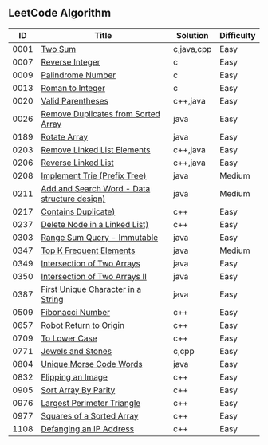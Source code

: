 ## LeetCode Algorithm
| ID | Title | Solution | Difficulty |
| ------ | ------ | ------ | ------ |
| 0001 | [Two Sum](https://leetcode-cn.com/problems/two-sum/) | c,java,cpp | Easy |
| 0007 | [Reverse Integer](https://leetcode-cn.com/problems/reverse-integer/) | c | Easy |
| 0009 | [Palindrome Number](https://leetcode-cn.com/problems/palindrome-number/) | c | Easy |
| 0013 | [Roman to Integer](https://leetcode-cn.com/problems/roman-to-integer/) | c | Easy |
| 0020 | [Valid Parentheses](https://leetcode-cn.com/problems/valid-parentheses/) | c++,java | Easy |
| 0026 | [Remove Duplicates from Sorted Array](https://leetcode-cn.com/problems/remove-duplicates-from-sorted-array) | java | Easy |
| 0189 | [Rotate Array](https://leetcode-cn.com/problems/rotate-array) | java | Easy |
| 0203 | [Remove Linked List Elements](https://leetcode-cn.com/problems/remove-linked-list-elements/) | c++,java | Easy |
| 0206 | [Reverse Linked List](https://leetcode-cn.com/problems/reverse-linked-list/) | c++,java | Easy |
| 0208 | [Implement Trie (Prefix Tree)](https://leetcode-cn.com/problems/implement-trie-prefix-tree/) | java | Medium |
| 0211 | [Add and Search Word - Data structure design)](https://leetcode-cn.com/problems/add-and-search-word-data-structure-design/) | java | Medium |
| 0217 | [Contains Duplicate)](https://leetcode-cn.com/problems/contains-duplicate/) | c++ | Easy |
| 0237 | [Delete Node in a Linked List)](https://leetcode-cn.com/problems/delete-node-in-a-linked-list/) | c++ | Easy |
| 0303 | [Range Sum Query - Immutable](https://leetcode-cn.com/problems/range-sum-query-immutable/) | java | Easy |
| 0347 | [Top K Frequent Elements](https://leetcode-cn.com/problems/top-k-frequent-elements/) | java | Medium |
| 0349 | [Intersection of Two Arrays](https://leetcode-cn.com/problems/intersection-of-two-arrays/) | java | Easy |
| 0350 | [Intersection of Two Arrays II](https://leetcode-cn.com/problems/intersection-of-two-arrays-ii/) | java | Easy |
| 0387 | [First Unique Character in a String](https://leetcode-cn.com/problems/first-unique-character-in-a-string/) | java | Easy |
| 0509 | [Fibonacci Number](https://leetcode-cn.com/problems/fibonacci-number/) | c++ | Easy |
| 0657 | [Robot Return to Origin](https://leetcode-cn.com/problems/robot-return-to-origin/) | c++ | Easy |
| 0709 | [To Lower Case](https://leetcode-cn.com/problems/to-lower-case/) | c++ | Easy |
| 0771 | [Jewels and Stones](https://leetcode-cn.com/problems/jewels-and-stones/) | c,cpp | Easy |
| 0804 | [Unique Morse Code Words](https://leetcode-cn.com/problems/unique-morse-code-words/) | java | Easy |
| 0832 | [Flipping an Image](https://leetcode-cn.com/problems/flipping-an-image/) | c++ | Easy |
| 0905 | [Sort Array By Parity](https://leetcode-cn.com/problems/sort-array-by-parity/) | c++ | Easy |
| 0976 | [Largest Perimeter Triangle](https://leetcode-cn.com/problems/largest-perimeter-triangle/) | c++ | Easy |
| 0977 | [Squares of a Sorted Array](https://leetcode-cn.com/problems/squares-of-a-sorted-array/) | c++ | Easy |
| 1108 | [Defanging an IP Address](https://leetcode-cn.com/problems/defanging-an-ip-address/) | c++ | Easy |